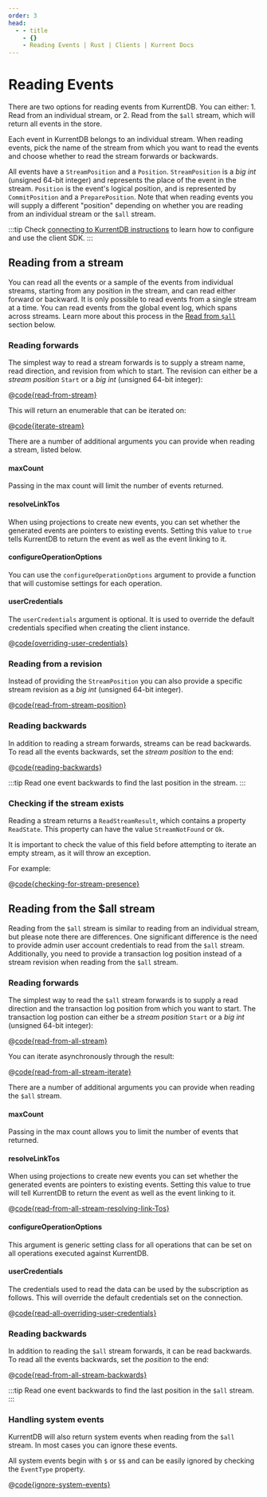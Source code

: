 ```yaml
---
order: 3
head:
  - - title
    - {}
    - Reading Events | Rust | Clients | Kurrent Docs
---
```


# Reading Events

There are two options for reading events from KurrentDB. You can either: 
    1. Read from an individual stream, or 
    2. Read from the `$all` stream, which will return all events in the store.

Each event in KurrentDB belongs to an individual stream. When reading events, pick the name of the stream from which you want to read the events and choose whether to read the stream forwards or backwards. 

All events have a `StreamPosition` and a `Position`.  `StreamPosition` is a *big int* (unsigned 64-bit integer) and represents the place of the event in the stream. `Position` is the event's logical position, and is represented by `CommitPosition` and a `PreparePosition`. Note that when reading events you will supply a different "position" depending on whether you are reading from an individual stream or the `$all` stream.

:::tip
Check [connecting to KurrentDB instructions](getting-started.md#required-packages) to learn how to configure and use the client SDK.
:::

## Reading from a stream

You can read all the events or a sample of the events from individual streams, starting from any position in the stream, and can read either forward or backward. It is only possible to read events from a single stream at a time. You can read events from the global event log, which spans across streams. Learn more about this process in the [Read from `$all`](#reading-from-the-all-stream) section below.

### Reading forwards

The simplest way to read a stream forwards is to supply a stream name, read direction, and revision from which to start. The revision can either be a *stream position* `Start` or a *big int* (unsigned 64-bit integer):

@[code{read-from-stream}](@grpc:reading_events.rs)

This will return an enumerable that can be iterated on:

@[code{iterate-stream}](@grpc:reading_events.rs)

There are a number of additional arguments you can provide when reading a stream, listed below.

#### maxCount

Passing in the max count will limit the number of events returned.

#### resolveLinkTos

When using projections to create new events, you can set whether the generated events are pointers to existing events. Setting this value to `true` tells KurrentDB to return the event as well as the event linking to it.

#### configureOperationOptions

You can use the `configureOperationOptions` argument to provide a function that will customise settings for each operation.

#### userCredentials

The `userCredentials` argument is optional. It is used to override the default credentials specified when creating the client instance.

@[code{overriding-user-credentials}](@grpc:reading_events.rs)

### Reading from a revision

Instead of providing the `StreamPosition` you can also provide a specific stream revision as a *big int* (unsigned 64-bit integer).

@[code{read-from-stream-position}](@grpc:reading_events.rs)

### Reading backwards

In addition to reading a stream forwards, streams can be read backwards. To read all the events backwards, set the *stream position* to the end:

@[code{reading-backwards}](@grpc:reading_events.rs)

:::tip
Read one event backwards to find the last position in the stream.
:::

### Checking if the stream exists

Reading a stream returns a `ReadStreamResult`, which contains a property `ReadState`. This property can have the value `StreamNotFound` or `Ok`.

It is important to check the value of this field before attempting to iterate an empty stream, as it will throw an exception. 

For example:

@[code{checking-for-stream-presence}](@grpc:reading_events.rs)

## Reading from the $all stream

Reading from the `$all` stream is similar to reading from an individual stream, but please note there are differences. One significant difference is the need to provide admin user account credentials to read from the `$all` stream.  Additionally, you need to provide a transaction log position instead of a stream revision when reading from the `$all` stream.

### Reading forwards

The simplest way to read the `$all` stream forwards is to supply a read direction and the transaction log position from which you want to start. The transaction log postion can either be a *stream position* `Start` or a *big int* (unsigned 64-bit integer):

@[code{read-from-all-stream}](@grpc:reading_events.rs)

You can iterate asynchronously through the result:

@[code{read-from-all-stream-iterate}](@grpc:reading_events.rs)

There are a number of additional arguments you can provide when reading the `$all` stream.

#### maxCount

Passing in the max count allows you to limit the number of events that returned.

#### resolveLinkTos

When using projections to create new events you can set whether the generated events are pointers to existing events. Setting this value to true will tell KurrentDB to return the event as well as the event linking to it.

@[code{read-from-all-stream-resolving-link-Tos}](@grpc:reading_events.rs)

#### configureOperationOptions

This argument is generic setting class for all operations that can be set on all operations executed against KurrentDB.

#### userCredentials
The credentials used to read the data can be used by the subscription as follows. This will override the default credentials set on the connection.

@[code{read-all-overriding-user-credentials}](@grpc:reading_events.rs)

### Reading backwards

In addition to reading the `$all` stream forwards, it can be read backwards. To read all the events backwards, set the *position* to the end:

@[code{read-from-all-stream-backwards}](@grpc:reading_events.rs)

:::tip
Read one event backwards to find the last position in the `$all` stream.
:::

### Handling system events

KurrentDB will also return system events when reading from the `$all` stream. In most cases you can ignore these events.

All system events begin with `$` or `$$` and can be easily ignored by checking the `EventType` property.

@[code{ignore-system-events}](@grpc:reading_events.rs)

